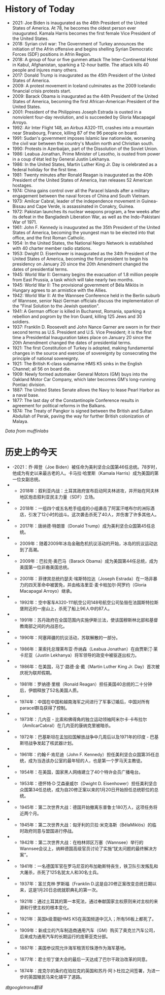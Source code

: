 # History of Today 

- 2021: Joe Biden is inaugurated as the 46th President of the United States of America. At 78, he becomes the oldest person ever inaugurated. Kamala Harris becomes the first female Vice President of the United States.
- 2018: Syrian civil war: The Government of Turkey announces the initiation of the Afrin offensive and begins shelling Syrian Democratic Forces (SDF) positions in Afrin Region.
- 2018: A group of four or five gunmen attack The Inter-Continental Hotel in Kabul, Afghanistan, sparking a 12-hour battle. The attack kills 40 people and injures many others.
- 2017: Donald Trump is inaugurated as the 45th President of the United States of America.
- 2009: A protest movement in Iceland culminates as the 2009 Icelandic financial crisis protests start.
- 2009: Barack Obama is inaugurated as the 44th President of the United States of America, becoming the first African-American President of the United States.
- 2001: President of the Philippines Joseph Estrada is ousted in a nonviolent four-day revolution, and is succeeded by Gloria Macapagal Arroyo.
- 1992: Air Inter Flight 148, an Airbus A320-111, crashes into a mountain near Strasbourg, France, killing 87 of the 96 people on board.
- 1991: Sudan's government imposes Islamic law nationwide, worsening the civil war between the country's Muslim north and Christian south.
- 1990: Protests in Azerbaijan, part of the Dissolution of the Soviet Union.
- 1986: Leabua Jonathan, Prime Minister of Lesotho, is ousted from power in a coup d'état led by General Justin Lekhanya.
- 1986: In the United States, Martin Luther King Jr. Day is celebrated as a federal holiday for the first time.
- 1981: Twenty minutes after Ronald Reagan is inaugurated as the 40th President of the United States of America, Iran releases 52 American hostages.
- 1974: China gains control over all the Paracel Islands after a military engagement between the naval forces of China and South Vietnam.
- 1973: Amílcar Cabral, leader of the independence movement in Guinea-Bissau and Cape Verde, is assassinated in Conakry, Guinea.
- 1972: Pakistan launches its nuclear weapons program, a few weeks after its defeat in the Bangladesh Liberation War, as well as the Indo-Pakistani War of 1971.
- 1961: John F. Kennedy is inaugurated as the 35th President of the United States of America, becoming the youngest man to be elected into that office, and the first Roman Catholic.
- 1954: In the United States, the National Negro Network is established with 40 charter member radio stations.
- 1953: Dwight D. Eisenhower is inaugurated as the 34th President of the United States of America, becoming the first president to begin his presidency on January 20 since the 20th Amendment changed the dates of presidential terms.
- 1945: World War II: Germany begins the evacuation of 1.8 million people from East Prussia, a task which will take nearly two months.
- 1945: World War II: The provisional government of Béla Miklós in Hungary agrees to an armistice with the Allies.
- 1942: World War II: At the Wannsee Conference held in the Berlin suburb of Wannsee, senior Nazi German officials discuss the implementation of the "Final Solution to the Jewish question".
- 1941: A German officer is killed in Bucharest, Romania, sparking a rebellion and pogrom by the Iron Guard, killing 125 Jews and 30 soldiers.
- 1937: Franklin D. Roosevelt and John Nance Garner are sworn in for their second terms as U.S. President and U.S. Vice President; it is the first time a Presidential Inauguration takes place on January 20 since the 20th Amendment changed the dates of presidential terms.
- 1921: The first Constitution of Turkey is adopted, making fundamental changes in the source and exercise of sovereignty by consecrating the principle of national sovereignty.
- 1921: The British K-class submarine HMS K5 sinks in the English Channel; all 56 on board die.
- 1909: Newly formed automaker General Motors (GM) buys into the Oakland Motor Car Company, which later becomes GM's long-running Pontiac division.
- 1887: The United States Senate allows the Navy to lease Pearl Harbor as a naval base.
- 1877: The last day of the Constantinople Conference results in agreement for political reforms in the Balkans.
- 1874: The Treaty of Pangkor is signed between the British and Sultan Abdullah of Perak, paving the way for further British colonization of Malaya.

*Data from muffinlabs* 

# 历史上的今天 

- -2021：乔·拜登（Joe Biden）被任命为美利坚合众国第46任总统。78岁时，他成为有史以来最古老的人。卡马拉·哈里斯（Kamala Harris）成为美国的第一位女副总统。
- -  2018年：叙利亚内战：土耳其政府宣布启动阿夫林进攻，并开始在阿夫林地区炮击叙利亚民主力量（SDF）立场。
- -  2018年：一组四个或五名枪手组成的小组袭击了阿富汗喀布尔的洲际酒店，引发了12小时的战斗。这次袭击杀死了40人，并伤害了许多其他人。
- -  2017年：唐纳德·特朗普（Donald Trump）成为美利坚合众国第45任总统。
- -  2009年：随着2009年冰岛金融危机抗议活动的开始，冰岛的抗议运动达到了高潮。
- -  2009年：巴拉克·奥巴马（Barack Obama）成为美国第44任总统，成为美国第一位非裔美国总统。
- -  2001年：菲律宾总统约瑟夫·埃斯特拉达（Joseph Estrada）在一场非暴力的四天革命中被罢免，并由格洛里亚·麦卡帕加尔·阿罗约（Gloria Macapagal Arroyo）继承。
- -  1992年：空中客车A320-111航空公司148号航空公司坠毁在法国斯特拉斯堡附近的一座山上，杀死了船上96人中的87人。
- -  1991年：苏丹政府在全国范围内实施伊斯兰法，使该国穆斯林北部和基督教南部之间的内战恶化。
- -  1990年：阿塞拜疆的抗议活动，苏联解散的一部分。
- -  1986年：莱索托总理莱布亚·乔纳森（Leabua Jonathan）在由贾斯汀·莱卡尼亚（Justin Lekhanya）将军领导的政变中被驱逐出权力。
- -  1986年：在美国，马丁·路德·金·戴（Martin Luther King Jr. Day）首次被庆祝为联邦假期。
- -  1981年：罗纳德·里根（Ronald Reagan）担任美国40总统的二十分钟后，伊朗释放了52名美国人质。
- -  1974年：中国在中国和越南海军之间进行了军事订婚后，中国对所有paracel群岛获得了控制。
- -  1973年：几内亚 - 比索和佛得角的独立运动领袖阿米尔卡·卡布拉尔（AmílcarCabral）在几内亚的康纳克里被暗杀。
- -  1972年：巴基斯坦在孟加拉国解放战争中几周后以及1971年的印度 - 巴基斯坦战争发起了核武器计划。
- -  1961年：约翰·F·肯尼迪（John F. Kennedy）担任美利坚合众国第35任总统，成为当选该办公室的最年轻的人，也是第一个罗马天主教徒。
- -  1954年：在美国，国家黑人网络建立了40个特许会员广播电台。
- -  1953年：德怀特·D·艾森豪威尔（Dwight D. Eisenhower）担任美利坚合众国第34任总统，成为自20修正案以来的1月20日开始担任总统职位的总统。
- -  1945年：第二次世界大战：德国开始撤离东普鲁士180万人，这项任务将近两个月。
- -  1945年：第二次世界大战：匈牙利的贝拉·米克洛斯（BélaMiklós）的临时政府同意与盟国进行停战。
- -  1942年：第二次世界大战：在柏林郊区万塞（Wannsee）举行的Wannsee会议上，纳粹德国高级官员讨论了实施“犹太问题的最终解决方案”。
- -  1941年：一名德国军官在罗马尼亚的布加勒斯特丧生，铁卫队引发叛乱和大屠杀，杀死了125名犹太人和30名士兵。
- -  1937年：富兰克林·罗斯福（Franklin D.这是自20修正案改变总统日期以来，这是1月20日总统就职典礼的第一次。
- -  1921年：通过土耳其的第一本宪法，通过奉献国家主权原则来对主权的来源和行使主权的根本变化。
- -  1921年：英国k级潜艇HMS K5在英国频道中沉入；所有56板上都死了。
- -  1909年：新成立的汽车制造商通用汽车（GM）购买了奥克兰汽车公司，后来成为通用汽车的长期运行的庞蒂亚克分部。
- -  1887年：美国参议院允许海军租赁珍珠港作为海军基地。
- -  1877年：君士坦丁堡大会的最后一天达成了巴尔干政治改革的同意。
- -  1874年：庞克尔的条约在珀拉克的英国和苏丹·阿卜杜拉之间签署，为进一步的英国殖民马来化铺平了道路。

*由googletrans翻译*
